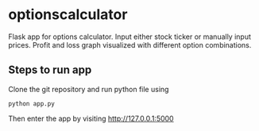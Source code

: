 # optionscalculator
Flask app for options calculator. Input either stock ticker or manually input prices. Profit and loss graph visualized with different option combinations. 

## Steps to run app
Clone the git repository and run python file using 
```
python app.py
```
Then enter the app by visiting http://127.0.0.1:5000


